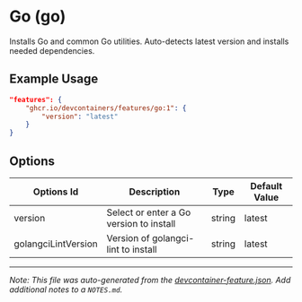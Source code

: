 
# Go (go)

Installs Go and common Go utilities. Auto-detects latest version and installs needed dependencies.

## Example Usage

```json
"features": {
    "ghcr.io/devcontainers/features/go:1": {
        "version": "latest"
    }
}
```

## Options

| Options Id | Description | Type | Default Value |
|-----|-----|-----|-----|
| version | Select or enter a Go version to install | string | latest |
| golangciLintVersion | Version of golangci-lint to install | string | latest |



---

_Note: This file was auto-generated from the [devcontainer-feature.json](https://github.com/devcontainers/features/blob/main/src/go/devcontainer-feature.json).  Add additional notes to a `NOTES.md`._
